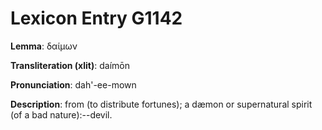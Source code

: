 # Lexicon Entry G1142

**Lemma**: δαίμων

**Transliteration (xlit)**: daímōn

**Pronunciation**: dah'-ee-mown

**Description**:
from  (to distribute fortunes); a dæmon or supernatural spirit (of a bad nature):--devil.
